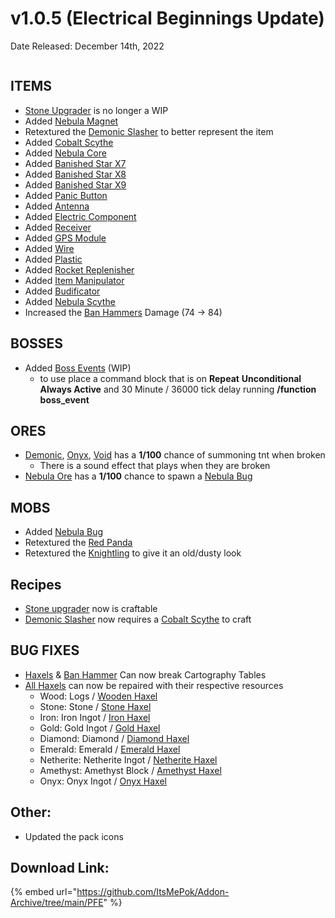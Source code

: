 # v1.0.5 (Electrical Beginnings Update)

Date Released: December 14th, 2022

<figure><img src="https://files.gitbook.com/v0/b/gitbook-x-prod.appspot.com/o/spaces%2FoRbYFakTMIUgDeJx6IfE%2Fuploads%2FVf4LIpLioTJCyahITSxw%2Fpfev1.0.5_keyart.png?alt=media&#x26;token=f0dfba1d-9ca8-4c63-b7d9-37115687941c" alt=""><figcaption></figcaption></figure>

## **ITEMS**&#x20;

* [Stone Upgrader](../../tools/upgraders/stone-upgrader.md) is no longer a WIP
* Added [Nebula Magnet](../../tools/magnets/nebula-magnet.md)
* Retextured the [Demonic Slasher](../../weapons/scythes/demonic-scythe.md) to better represent the item
* Added [Cobalt Scythe](../../weapons/scythes/cobalt-scythe.md)
* Added [Nebula Core](../../items/cores/nebula-core.md)
* Added [Banished Star X7](../../items/banished-stars/banished-star-x7.md)
* Added [Banished Star X8](../../items/banished-stars/banished-star-x8.md)
* Added [Banished Star X9](../../items/banished-stars/banished-star-x9.md)
* Added [Panic Button](../../tools/misc/panic-button.md)
* Added [Antenna](../../items/crafting-components/antenna.md)
* Added [Electric Component](../../items/crafting-components/electric-component.md)
* Added [Receiver](../../items/crafting-components/receiver.md)
* Added [GPS Module](../../items/crafting-components/gps-module.md)
* Added [Wire](../../items/crafting-components/wire.md)
* Added [Plastic](../../items/crafting-components/plastic.md)
* Added [Rocket Replenisher](../../tools/misc/rocket-replenisher.md)
* Added [Item Manipulator](../../items/crafting-components/item-manipulator.md)
* Added [Budificator](../../tools/upgraders/amethyst-upgrader.md)
* Added [Nebula Scythe](../../weapons/scythes/nebula-scythe.md)
* Increased the [Ban Hammers](../../tools/ban-hammer/) Damage (74 -> 84)

## &#x20;**BOSSES**

* Added [Boss Events](../../mobs/bosses/boss-events.md) (WIP)
  * to use place a command block that is on **Repeat** **Unconditional Always Active** and 30 Minute / 36000 tick delay running **/function boss\_event**

## &#x20;**ORES**

* [Demonic](../../blocks/ores/deepslate-ores/deepslate-demonic-ore.md), [Onyx](../../blocks/ores/deepslate-ores/deepslate-onyx-ore.md), [Void](../../blocks/ores/deepslate-ores/deepslate-void-ore.md) has a **1/100** chance of summoning tnt when broken
  * There is a sound effect that plays when they are broken
* [Nebula Ore](../../blocks/ores/end-ores/nebula-ore.md) has a **1/100** chance to spawn a [Nebula Bug](../../mobs/hostile-mobs/nebula-bug.md)&#x20;

## **MOBS**

* Added [Nebula Bug](../../mobs/hostile-mobs/nebula-bug.md)
* Retextured the [Red Panda](../../mobs/neutral-mobs/red-panda.md)
* Retextured the [Knightling](../../mobs/bosses/knightling.md) to give it an old/dusty look

## **Recipes**&#x20;

* [Stone upgrader](../../tools/upgraders/stone-upgrader.md) now is craftable
* [Demonic Slasher](../../weapons/scythes/demonic-scythe.md) now requires a [Cobalt Scythe](../../weapons/scythes/cobalt-scythe.md) to craft&#x20;

## **BUG FIXES**

* [Haxels](../../tools/haxel/) & [Ban Hammer](../../tools/ban-hammer/) Can now break Cartography Tables&#x20;
* [All Haxels](../../tools/haxel/) can now be repaired with their respective resources&#x20;
  * Wood: Logs / [Wooden Haxel](../../tools/haxel/wooden-haxel.md)
  * Stone: Stone / [Stone Haxel](../../tools/haxel/stone-haxel.md)
  * Iron: Iron Ingot / [Iron Haxel](../../tools/haxel/iron-haxel.md)
  * Gold: Gold Ingot / [Gold Haxel](../../tools/haxel/gold-haxel.md)
  * Diamond: Diamond / [Diamond Haxel](../../tools/haxel/diamond-haxel.md)&#x20;
  * Emerald: Emerald / [Emerald Haxel](../../tools/haxel/emerald-haxel.md)&#x20;
  * Netherite: Netherite Ingot / [Netherite Haxel](../../tools/haxel/netherite-haxel.md)&#x20;
  * Amethyst: Amethyst Block / [Amethyst Haxel](../../tools/haxel/amethyst-haxel.md)&#x20;
  * Onyx: Onyx Ingot / [Onyx Haxel](../../tools/haxel/onyx-haxel.md)&#x20;

## Other:

* Updated the pack icons&#x20;

## Download Link:&#x20;

{% embed url="https://github.com/ItsMePok/Addon-Archive/tree/main/PFE" %}
